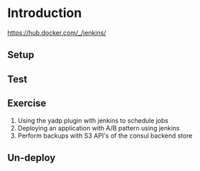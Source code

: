 # Introduction



https://hub.docker.com/_/jenkins/

## Setup

## Test

## Exercise
1. Using the yadp plugin with jenkins to schedule jobs
1. Deploying an application with A/B pattern using jenkins
1. Perform backups with S3 API's of the consul backend store

## Un-deploy
